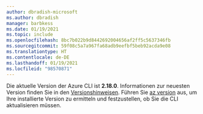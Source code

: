 ```yaml
---
author: dbradish-microsoft
ms.author: dbradish
manager: barbkess
ms.date: 01/19/2021
ms.topic: include
ms.openlocfilehash: 8bc7b022b9d8442692004656af2ff5c5637346fb
ms.sourcegitcommit: 59f08c5a7a967fa68adb9eefbf5beb92acda9e08
ms.translationtype: HT
ms.contentlocale: de-DE
ms.lasthandoff: 01/19/2021
ms.locfileid: "98570871"
---
```

Die aktuelle Version der Azure CLI ist __2.18.0__. Informationen zur neuesten Version finden Sie in den [Versionshinweisen](../release-notes-azure-cli.md). Führen Sie [az version](/cli/azure/reference-index#az_version) aus, um Ihre installierte Version zu ermitteln und festzustellen, ob Sie die CLI aktualisieren müssen.
